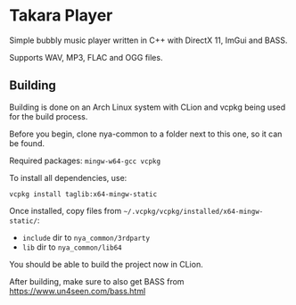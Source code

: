 # Takara Player

Simple bubbly music player written in C++ with DirectX 11, ImGui and BASS.

Supports WAV, MP3, FLAC and OGG files.

## Building

Building is done on an Arch Linux system with CLion and vcpkg being used for the build process. 

Before you begin, clone nya-common to a folder next to this one, so it can be found.

Required packages: `mingw-w64-gcc vcpkg`

To install all dependencies, use:
```console
vcpkg install taglib:x64-mingw-static
```

Once installed, copy files from `~/.vcpkg/vcpkg/installed/x64-mingw-static/`:

- `include` dir to `nya_common/3rdparty`
- `lib` dir to `nya_common/lib64`

You should be able to build the project now in CLion.

After building, make sure to also get BASS from https://www.un4seen.com/bass.html
